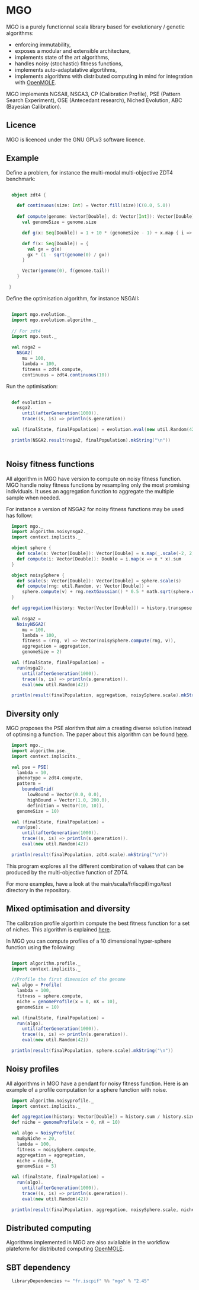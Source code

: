 MGO
===

MGO is a purely functionnal scala library based for evolutionary / genetic algorithms:
* enforcing immutability,
* exposes a modular and extensible architecture,
* implements state of the art algorithms,
* handles noisy (stochastic) fitness functions,
* implements auto-adaptatative algortihms,
* implements algorithms with distributed computing in mind for integration with [OpenMOLE](http://openmole.org).

MGO implements NGSAII, NSGA3, CP (Calibration Profile), PSE (Pattern Search Experiment), OSE (Antecedant research), Niched Evolution, ABC (Bayesian Calibration).

Licence
-------

MGO is licenced under the GNU GPLv3 software licence. 

Example
-------

Define a problem, for instance the multi-modal multi-objective ZDT4 benchmark:

```scala

  object zdt4 {

    def continuous(size: Int) = Vector.fill(size)(C(0.0, 5.0))
    
    def compute(genome: Vector[Double], d: Vector[Int]): Vector[Double] = {
      val genomeSize = genome.size

      def g(x: Seq[Double]) = 1 + 10 * (genomeSize - 1) + x.map { i => pow(i, 2) - 10 * cos(4 * Pi * i) }.sum

      def f(x: Seq[Double]) = {
        val gx = g(x)
        gx * (1 - sqrt(genome(0) / gx))
      }

      Vector(genome(0), f(genome.tail))
    }

 }

```

Define the optimisation algorithm, for instance NSGAII:

```scala

  import mgo.evolution._
  import mgo.evolution.algorithm._
  
  // For zdt4
  import mgo.test._

  val nsga2 =
    NSGA2(
      mu = 100,
      lambda = 100,
      fitness = zdt4.compute,
      continuous = zdt4.continuous(10))

```

Run the optimisation:

```scala

  def evolution =
    nsga2.
      until(afterGeneration(1000)).
      trace((s, is) => println(s.generation))

  val (finalState, finalPopulation) = evolution.eval(new util.Random(42))

  println(NSGA2.result(nsga2, finalPopulation).mkString("\n"))
  
```

Noisy fitness functions
-----------------------

All algorithm in MGO have version to compute on noisy fitness function. MGO handle noisy fitness functions by resampling
only the most promising individuals. It uses an aggregation function to aggregate the multiple sample when needed.

For instance a version of NSGA2 for noisy fitness functions may be used has follow:

```scala
  import mgo._
  import algorithm.noisynsga2._
  import context.implicits._

  object sphere {
    def scale(s: Vector[Double]): Vector[Double] = s.map(_.scale(-2, 2))
    def compute(i: Vector[Double]): Double = i.map(x => x * x).sum
  }

  object noisySphere {
    def scale(s: Vector[Double]): Vector[Double] = sphere.scale(s)
    def compute(rng: util.Random, v: Vector[Double]) =
      sphere.compute(v) + rng.nextGaussian() * 0.5 * math.sqrt(sphere.compute(v))
  }

  def aggregation(history: Vector[Vector[Double]]) = history.transpose.map { o => o.sum / o.size }

  val nsga2 =
    NoisyNSGA2(
      mu = 100,
      lambda = 100,
      fitness = (rng, v) => Vector(noisySphere.compute(rng, v)),
      aggregation = aggregation,
      genomeSize = 2)

  val (finalState, finalPopulation) =
    run(nsga2).
      until(afterGeneration(1000)).
      trace((s, is) => println(s.generation)).
      eval(new util.Random(42))

  println(result(finalPopulation, aggregation, noisySphere.scale).mkString("\n"))
```

Diversity only
--------------

MGO proposes the PSE alorithm that aim a creating diverse solution instead of optimsing a function. The paper about this
algorithm can be found [here](http://journals.plos.org/plosone/article?id=10.1371/journal.pone.0138212).

```scala
  import mgo._
  import algorithm.pse._
  import context.implicits._

  val pse = PSE(
    lambda = 10,
    phenotype = zdt4.compute,
    pattern =
      boundedGrid(
        lowBound = Vector(0.0, 0.0),
        highBound = Vector(1.0, 200.0),
        definition = Vector(10, 10)),
    genomeSize = 10)

  val (finalState, finalPopulation) =
    run(pse).
      until(afterGeneration(1000)).
      trace((s, is) => println(s.generation)).
      eval(new util.Random(42))

  println(result(finalPopulation, zdt4.scale).mkString("\n"))
```

This program explores all the different combination of values that can be produced by the multi-objective function of ZDT4.

For more examples, have a look at the main/scala/fr/iscpif/mgo/test directory in the repository.

Mixed optimisation and diversity
--------------------------------

The calibration profile algorthim compute the best fitness function for a set of niches. This algorithm is explained [here](http://jasss.soc.surrey.ac.uk/18/1/12.html).

In MGO you can compute profiles of a 10 dimensional hyper-sphere function using the following:

```scala

  import algorithm.profile._
  import context.implicits._

  //Profile the first dimension of the genome
  val algo = Profile(
    lambda = 100,
    fitness = sphere.compute,
    niche = genomeProfile(x = 0, nX = 10),
    genomeSize = 10)

  val (finalState, finalPopulation) =
    run(algo).
      until(afterGeneration(1000)).
      trace((s, is) => println(s.generation)).
      eval(new util.Random(42))

  println(result(finalPopulation, sphere.scale).mkString("\n"))
```

Noisy profiles
--------------

All algorithms in MGO have a pendant for noisy fitness function. Here is an example of a profile computation for a sphere
function with noise.

```scala
  import algorithm.noisyprofile._
  import context.implicits._

  def aggregation(history: Vector[Double]) = history.sum / history.size
  def niche = genomeProfile(x = 0, nX = 10)

  val algo = NoisyProfile(
    muByNiche = 20,
    lambda = 100,
    fitness = noisySphere.compute,
    aggregation = aggregation,
    niche = niche,
    genomeSize = 5)

  val (finalState, finalPopulation) =
    run(algo).
      until(afterGeneration(1000)).
      trace((s, is) => println(s.generation)).
      eval(new util.Random(42))

  println(result(finalPopulation, aggregation, noisySphere.scale, niche).mkString("\n"))

```

Distributed computing
---------------------

Algorithms implemented in MGO are also avialiable in the workflow plateform for distributed computing [OpenMOLE](http://openmole.org).
  
SBT dependency
----------------
```scala
  libraryDependencies += "fr.iscpif" %% "mgo" % "2.45"  
```
